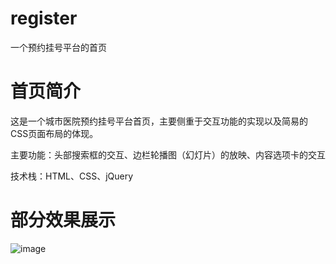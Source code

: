 # register

一个预约挂号平台的首页

# 首页简介
这是一个城市医院预约挂号平台首页，主要侧重于交互功能的实现以及简易的CSS页面布局的体现。

主要功能：头部搜索框的交互、边栏轮播图（幻灯片）的放映、内容选项卡的交互

技术栈：HTML、CSS、jQuery

# 部分效果展示
![image](https://user-images.githubusercontent.com/26202472/38121684-84690a64-3403-11e8-8226-b7d93ace50e9.png)
